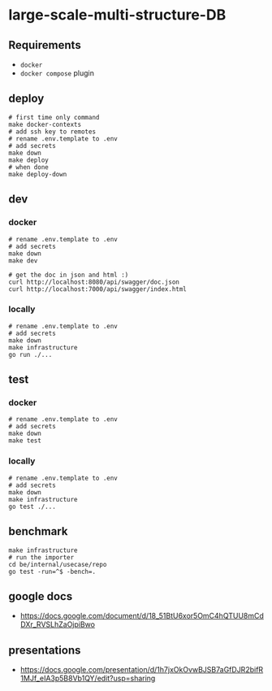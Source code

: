 # large-scale-multi-structure-DB

## Requirements

- `docker`
- `docker compose` plugin

## deploy

```shell
# first time only command
make docker-contexts
# add ssh key to remotes
# rename .env.template to .env
# add secrets
make down
make deploy
# when done
make deploy-down
```

## dev

### docker

```shell
# rename .env.template to .env
# add secrets
make down
make dev

# get the doc in json and html :)
curl http://localhost:8080/api/swagger/doc.json
curl http://localhost:7000/api/swagger/index.html
```

### locally

```shell
# rename .env.template to .env
# add secrets
make down
make infrastructure
go run ./...
```

## test

### docker

```shell
# rename .env.template to .env
# add secrets
make down
make test
```

### locally

```shell
# rename .env.template to .env
# add secrets
make down
make infrastructure
go test ./...
```


## benchmark

```shell
make infrastructure
# run the importer
cd be/internal/usecase/repo
go test -run=^$ -bench=.
```






## google docs

- https://docs.google.com/document/d/18_51BtU6xor5OmC4hQTUU8mCdDXr_RVSLhZaOjpiBwo

## presentations

- https://docs.google.com/presentation/d/1h7jxOkOvwBJSB7aGfDJR2bifR1MJf_eIA3p5B8Vb1QY/edit?usp=sharing